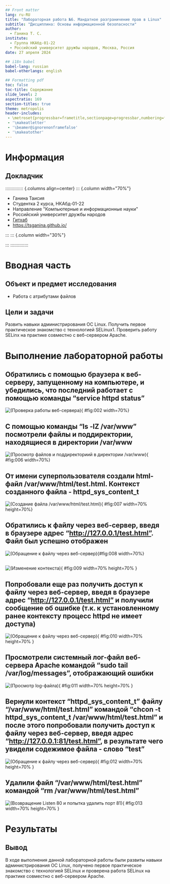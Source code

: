 ```yaml
---
## Front matter
lang: ru-RU
title: "Лабораторная работа №6. Мандатное разграничение прав в Linux"
subtitle: "Дисциплина: Основы информационной безопасности"
author:
  - Ганина Т. С.
institute:
  - Группа НКАбд-01-22
  - Российский университет дружбы народов, Москва, Россия
date: 27 апреля 2024

## i18n babel
babel-lang: russian
babel-otherlangs: english

## Formatting pdf
toc: false
toc-title: Содержание
slide_level: 2
aspectratio: 169
section-titles: true
theme: metropolis
header-includes:
 - \metroset{progressbar=frametitle,sectionpage=progressbar,numbering=fraction}
 - '\makeatletter'
 - '\beamer@ignorenonframefalse'
 - '\makeatother'
---
```


# Информация

## Докладчик

:::::::::::::: {.columns align=center}
::: {.column width="70%"}

  * Ганина Таисия
  * Студентка 2 курса, НКАбд-01-22
  * Направление "Компьютерные и информационные науки"
  * Российский университет дружбы народов
  * [Гитхаб](https://github.com/tsganina/study_2023-2024_infosec)
  * <https://tsganina.github.io/>

:::
::: {.column width="30%"}

:::
::::::::::::::

# Вводная часть

## Объект и предмет исследования

- Работа с атрибутами файлов

## Цели и задачи

Развить навыки администрирования ОС Linux. Получить первое практическое знакомство с технологией SELinux1. Проверить работу SELinx на практике совместно с веб-сервером Apache.

# Выполнение лабораторной работы

## Обратились с помощью браузера к веб-серверу, запущенному на  компьютере, и убедились, что последний работает с помощью команды “service httpd status” 

![(Проверка работы веб-сервера)](image/2.png){ #fig:002 width=70%}

## С помощью команды “ls -lZ /var/www” посмотрели файлы и поддиректории, находящиеся в директории /var/www

![(Просмотр файлов и поддиректориий в директории /var/www)](image/7.png){ #fig:006 width=70%}

## От имени суперпользователя создали html-файл /var/www/html/test.html. Контекст созданного файла - httpd_sys_content_t

![(Создание файла /var/www/html/test.html)](image/9.png){ #fig:007 width=70% height=70%}

## Обратились к файлу через веб-сервер, введя в браузере адрес “http://127.0.0.1/test.html”. Файл был успешно отображен

![(Обращение к файлу через веб-сервер)](image/10.png){#fig:008 width=70%}

##

![(Изменение контекста)](image/11.png){ #fig:009 width=70% height=70% }

## Попробовали еще раз получить доступ к файлу через веб-сервер, введя в браузере адрес “http://127.0.0.1/test.html” и получили сообщение об ошибке (т.к. к установленному ранее контексту процесс httpd не имеет доступа)

![(Обращение к файлу через веб-сервер)](image/12.png){ #fig:010 width=70% height=70% }

## Просмотрели системный лог-файл веб-сервера Apache командой “sudo tail /var/log/messages”, отображающий ошибки

![(Просмотр log-файла)](image/13.png){ #fig:011 width=70% height=70% }

## Вернули контекст “httpd_sys_cоntent_t” файлу “/var/www/html/test.html” командой “chcon -t httpd_sys_content_t /var/www/html/test.html” и после этого попробовали получить доступ к файлу через веб-сервер, введя адрес “http://127.0.0.1:81/test.html”, в результате чего увидели содежимое файла - слово “test”

![(Обращение к файлу через веб-сервер)](image/14.png){ #fig:012 width=70% height=70% }


## Удалили файл “/var/www/html/test.html” командой “rm /var/www/html/test.html”

![(Возвращение Listen 80 и попытка удалить порт 81)](image/15.png){ #fig:013 width=70% height=70% }


# Результаты

## Вывод

В ходе выполнения данной лабораторной работы были развиты навыки администрирования ОС Linux, получено первое практическое знакомство с технологией SELinux и проверена работа SELinux на практике совместно с веб-сервером Apache.
